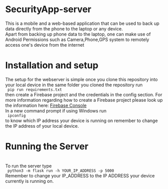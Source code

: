 # SecurityApp-server
This is a mobile and a web-based application that can be used to back up data directly from the phone to the laptop or any device. </br>
Apart from backing up phone data to the laptop, one can make use of Android Permissions  such as Camera,Phone,GPS system to remotely access one's device from the internet </br>
# Installation and setup
The setup for the webserver is simple once you clone this repository  into your local device in the same folder you cloned the repository run </br> 
<code> pip run requirements.txt </code>
</br>
then create a Firebase project and the credentials in the config section. For more information regarding how to create a Firebase project please look up the information
here: <a href="https://console.firebase.google.com/">Firebase Console </a>
</br>
In a  new command prompt if using Windows run
</br>
<code> ipconfig </code>
to know which IP address your device is running on remember to change the IP address of  your local device.</br>
# Running the Server 
</br> 
To run the server type </br>
<code> python3 -m flask run -h YOUR_IP_ADDRESS -p 5000 </code>
</br>
Remember to change your IP_ADDRESS to the IP ADDRESS your device currently is running on.

